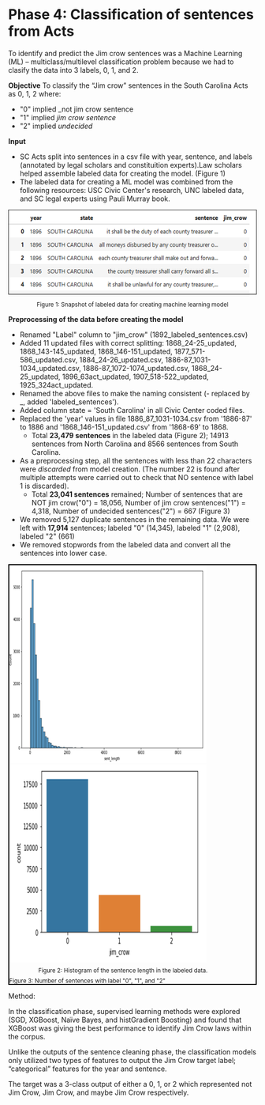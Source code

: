 # Phase 4: Classification of sentences from Acts
To identify and predict the Jim crow sentences was a Machine Learning (ML) – multiclass/multilevel classification problem because we had to clasify the data into 3 labels, 0, 1, and 2. 

**Objective** To classify the “Jim crow” sentences in the South Carolina Acts as 0, 1, 2 where:
- "0" implied _not jim crow sentence
- "1" implied _jim crow sentence_
- "2" implied _undecided_

**Input** 
- SC Acts split into sentences in a csv file with year, sentence, and labels  (annotated by legal scholars and constituition experts).Law scholars helped assemble labeled data for creating the model. (Figure 1)
- The labeled data for creating a ML model was combined from the following resources: USC Civic Center's research, UNC labeled data, and SC legal experts using Pauli Murray book.

<p align="center">
   <img src="LabeledData.png" alt="labeled_data", height="175"><br>
   <sub>Figure 1: Snapshot of labeled data for creating machine learning model</sub> 
</p>

**Preprocessing of the data before creating the model**
- Renamed "Label" column to "jim_crow" (1892_labeled_sentences.csv)
- Added 11 updated files with correct splitting: 1868_24-25_updated, 1868_143-145_updated, 1868_146-151_updated, 1877_571-586_updated.csv, 1884_24-26_updated.csv, 1886-87_1031-1034_updated.csv, 1886-87_1072-1074_updated.csv, 1868_24-25_updated, 1896_63act_updated, 1907_518-522_updated, 1925_324act_updated.
- Renamed the above files to make the naming consistent (- replaced by _, added 'labeled_sentences').
- Added column state = 'South Carolina' in all Civic Center coded files.
- Replaced the 'year' values in file 1886_87_1031-1034.csv from '1886-87' to 1886 and '1868_146-151_updated.csv' from '1868-69' to 1868.
    - Total **23,479 sentences** in the labeled data (Figure 2); 14913 sentences from North Carolina and 8566 sentences from South Carolina.
- As a preprocessing step, all the sentences with less than 22 characters were _discarded_ from model creation. (The number 22 is found after multiple attempts were carried out to check that NO sentence with label 1 is discarded).
    - Total **23,041 sentences** remained; Number of sentences that are NOT jim crow("0") = 18,056, Number of jim crow sentences("1") = 4,318, Number of undecided sentences("2") = 667 (Figure 3)
- We removed 5,127 duplicate sentences in the remaining data. We were left with **17,914** sentences; labeled "0" (14,345), labeled "1" (2,908), labeled "2" (661)
- We removed stopwords from the labeled data and convert all the sentences into lower case.
  
<div style="border: 2px solid black; display: inline-block;">
      <img src="sennt_length.png" alt="length" width="400" height="400">     &nbsp;&nbsp;&nbsp;&nbsp;&nbsp;&nbsp;&nbsp;&nbsp;
      <img src="sent_num.png" alt="count"  width="400" height="400"> <br>     &nbsp;&nbsp;&nbsp;&nbsp;&nbsp;&nbsp;&nbsp;&nbsp;&nbsp;&nbsp;&nbsp;&nbsp;&nbsp;&nbsp;
      <sub>Figure 2: Histogram of the sentence length in the labeled data. </sub> 
       &nbsp;&nbsp;&nbsp;&nbsp;&nbsp;&nbsp;&nbsp;&nbsp;&nbsp;&nbsp;&nbsp;&nbsp;&nbsp;&nbsp;&nbsp;&nbsp;&nbsp;&nbsp;&nbsp;&nbsp;&nbsp;
      <sub>Figure 3: Number of sentences with label "0", "1", and "2" </sub> 
</div> <br>


Method: 

In the classification phase, supervised learning methods were explored (SGD, XGBoost, Naïve Bayes, and histGradient Boosting) and found that XGBoost was giving the best performance to identify Jim Crow laws within the corpus. 

Unlike the outputs of the sentence cleaning phase, the classification models only utilized two types of features to output the Jim Crow target label;  “categorical” features for the year and sentence. 

The target was a 3-class output of either a 0, 1, or 2 which represented not Jim Crow, Jim Crow, and maybe Jim Crow respectively. 





